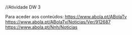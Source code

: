//Atividade DW 3

Para aceder aos conteúdos:
https://www.abola.pt/ABolaTv
https://www.abola.pt/ABolaTv/Noticias/Ver/912687
https://www.abola.pt/Nnh/Noticias

